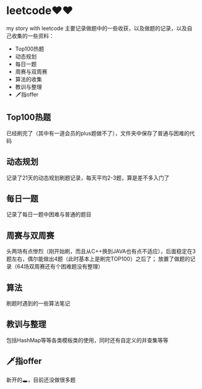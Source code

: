 # leetcode❤❤
my story with leetcode
主要记录做题中的一些收获，以及做题的记录，以及自己收集的一些资料：

- Top100热题
- 动态规划
- 每日一题
- 周赛与双周赛
- 算法的收集
- 教训与整理
- 🗡指offer

## Top100热题

已经刷完了（其中有一道会员的plus题做不了），文件夹中保存了普通与困难的代码

## 动态规划

记录了21天的动态规划刷题记录，每天平均2-3题，算是差不多入门了

## 每日一题

记录了每日一题中困难与普通的题目

## 周赛与双周赛

头两场有点惨烈（刚开始刷，而且从C++换到JAVA也有点不适应），后面稳定在3题左右，偶尔能做出4题（此时基本上是刷完TOP100）之后了；
放置了做题的记录（64场双周赛还有个困难题没有整理）

## 算法

刷题时遇到的一些算法笔记

## 教训与整理

包括HashMap等等各类模板类的使用，同时还有自定义的并查集等等

## 🗡指offer

新开的🕳，目前还没做很多题
